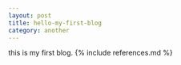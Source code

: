 ```yaml
---
layout: post
title: hello-my-first-blog
category: another
---
```

this is my first blog.
{% include references.md %}
